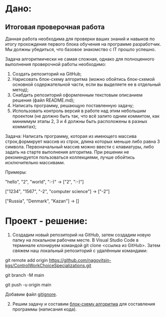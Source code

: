 # Дано:
## Итоговая проверочная работа
Данная работа необходима для проверки ваших знаний и навыков по итогу прохождения первого блока обучения на программе разработчик. Мы должны убедиться, что базовое знакомство с IT прошло успешно.

Задача алгоритмически не самая сложная, однако для полноценного выполнения проверочной работы необходимо:

1. Создать репозиторий на GitHub;
2. Нарисовать блок-схему алгоритма (можно обойтись блок-схемой основной содержательной части, если вы выделяете ее в отдельный метод);
3. Снабдить репозиторий оформленным текстовым описанием решения (файл README.md);
4. Написать программу, решающую поставленную задачу;
5. Использовать контроль версий в работе над этим небольшим проектом (не должно быть так, что всё залито одним коммитом, как миниммум этапы 2, 3 и 4 должны быть расположены в разных коммитах);

Задача: Написать программу, которая из имеющего массива строк,формирует массив из строк, длина которых меньше либо равна 3 символа. Первоначальный массив можно ввести с клавиатуры, либо задать на старте выполнения алгоритма. При решении не рекомендуется пользоваться коллекциями, лучше обойтись исключительно массивами.

Примеры:

"hello", "2", "world", ":-)" -> ["2", ":-)"]

["1234", "1567", "-2", "computer science"] -> ["-2"]

["Russia", "Denmark", "Kazan"] -> []

# Проект - решение:

1. Создадим новый репозиторий на GitHub, затем создадим новую папку на локальном рабочем месте. В Visual Studio Code в терминале клонируем командой git clone <ссылка из GitHub>. Затем свяжем наш локальный репозиторий с удалённым командами:

git remote add origin <https://github.com/nagovitsin-kgs/ControlWorkChoiceSpecializations.git>

git branch -M main

git push -u origin main

Добавим файл [gitignore](.gitignore).

2. Решим задачу и составим [блок-схему алгоритма](ControlTask01/01diagram.drawio.png) для составления программы (написания кода).

